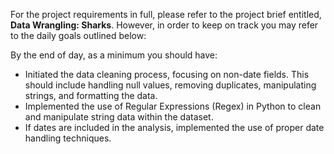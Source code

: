 For the project requirements in full, please refer to the project brief entitled, **Data Wrangling: Sharks**. However, in order to keep on track you may refer to the daily goals outlined below:

By the end of day, as a minimum you should have:

- Initiated the data cleaning process, focusing on non-date fields. This should include handling null values, removing duplicates, manipulating strings, and formatting the data.
- Implemented the use of Regular Expressions (Regex) in Python to clean and manipulate string data within the dataset.
- If dates are included in the analysis, implemented the use of proper date handling techniques.